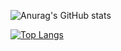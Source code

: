 ![Anurag's GitHub stats](https://github-readme-stats.vercel.app/api?username=webmasphospedagem&show_icons=true&theme=merko)


[![Top Langs](https://github-readme-stats.vercel.app/api/top-langs/?username=webmasphospedagem&layout=compact)](https://github.com/webmasphospedagem/github-readme-stats)
